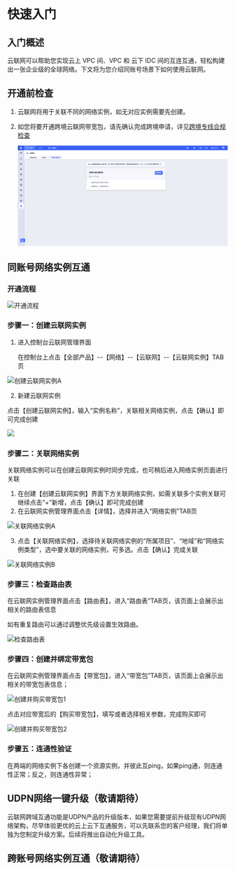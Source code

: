 # 快速入门

## 入门概述

云联网可以帮助您实现云上 VPC 间、VPC 和 云下 IDC 间的互连互通，轻松构建出一张企业级的全球网络。下文将为您介绍同账号场景下如何使用云联网。

## 开通前检查

1. 云联网将用于关联不同的网络实例，如无对应实例需要先创建。

2. 如您将要开通跨境云联网带宽包，请先确认完成跨境申请，详见[跨境专线合规检查](https://docs.ucloud.cn/crossborder/README)

   ![跨境检查](images\跨境检查1.png)

## 同账号网络实例互通

### 开通流程

![开通流程](D:\ina.li\云联网\20240228\images\开通流程.png)



### 步骤一：创建云联网实例

1. 进入控制台云联网管理界面

   在控制台上点击【全部产品】--【网络】--【云联网】--【云联网实例】TAB页

![创建云联网实例A](https://github.com/user-attachments/assets/c25b6ac8-315a-4c07-b201-72da238d0283)


2. 新建云联网实例

点击【创建云联网实例】，输入“实例名称”，关联相关网络实例，点击【确认】即可完成创建

![](ugn/images/创建云联网实例2.png)



### 步骤二：关联网络实例

关联网络实例可以在创建云联网实例时同步完成，也可稍后进入网络实例页面进行关联

1. 在创建【创建云联网实例】界面下方关联网络实例，如需关联多个实例关联可继续点击“+”新增，点击【确认】即可完成创建
2. 在云联网实例管理界面点击【详情】，选择并进入“网络实例”TAB页

![关联网络实例A](ugn/images/关联网络实例A.png)

3. 点击【关联网络实例】，选择待关联网络实例的“所属项目”、“地域”和“网络实例类型”，选中要关联的网络实例，可多选。点击【确认】完成关联

![关联网络实例B](ugn/images/关联网络实例B.png)



### 步骤三：检查路由表

在云联网实例管理界面点击【路由表】，进入“路由表”TAB页，该页面上会展示出相关的路由表信息

如有重复路由可以通过调整优先级设置生效路由。

![检查路由表](ugn/images/检查路由表.png)

### 步骤四：创建并绑定带宽包

在云联网实例管理界面点击【带宽包】，进入“带宽包”TAB页，该页面上会展示出相关的带宽包表信息；

![创建并购买带宽包1](ugn/images/创建并购买带宽包1.png)

点击对应带宽后的【购买带宽包】，填写或者选择相关参数，完成购买即可

![创建并购买带宽包2](ugn/images/创建并购买带宽包2.png)



### 步骤五：连通性验证

在两端的网络实例下各创建一个资源实例，并彼此互ping，如果ping通，则连通性正常；反之，则连通性异常；

## UDPN**网络一键升级（敬请期待）**

云联网跨域互通功能是UDPN产品的升级版本，如果您需要提前升级现有UDPN网络架构，尽早体验更优的云上云下互通服务，可以先联系您的客户经理，我们将单独为您制定升级方案。后续将推出自动化升级工具。

## **跨账号网络实例互通（敬请期待）**


